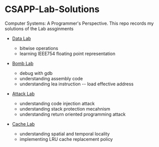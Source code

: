 # CSAPP-Lab-Solutions
Computer Systems: A Programmer's Perspective. This repo records my solutions of the Lab assginments

- [Data Lab](https://github.com/MarekZhang/CSAPP-Lab-Solutions/tree/main/datalab)
  - bitwise operations
  - learning IEEE754 floating point representation
- [Bomb Lab](https://github.com/MarekZhang/CSAPP-Lab-Solutions/tree/main/bomblab)
  - debug with gdb
  - understanding assembly code
  - understanding lea instruction -- load effective address

- [Attack Lab](https://github.com/MarekZhang/CSAPP-Lab-Solutions/tree/main/attacklab)
  - understanding code injection attack
  - understanding stack protection mecahnism
  - understanding return oriented programming attack

- [Cache Lab](https://github.com/MarekZhang/CSAPP-Lab-Solutions/tree/main/cachelab)
  - understanding spatial and temporal locality
  - implementing LRU cache replacement policy
